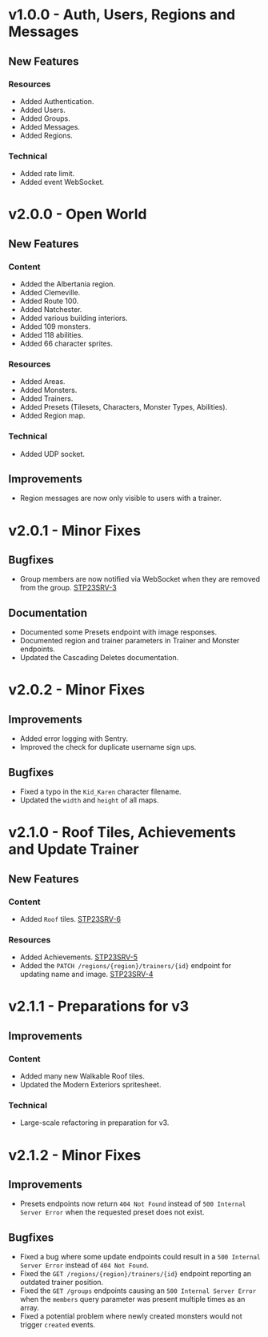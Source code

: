 # v1.0.0 - Auth, Users, Regions and Messages

## New Features

### Resources

+ Added Authentication.
+ Added Users.
+ Added Groups.
+ Added Messages.
+ Added Regions.

### Technical

+ Added rate limit.
+ Added event WebSocket.

# v2.0.0 - Open World

## New Features

### Content

+ Added the Albertania region.
+ Added Clemeville.
+ Added Route 100.
+ Added Natchester.
+ Added various building interiors.
+ Added 109 monsters.
+ Added 118 abilities.
+ Added 66 character sprites.

### Resources

+ Added Areas.
+ Added Monsters.
+ Added Trainers.
+ Added Presets (Tilesets, Characters, Monster Types, Abilities).
+ Added Region map.

### Technical

+ Added UDP socket.

## Improvements

* Region messages are now only visible to users with a trainer.

# v2.0.1 - Minor Fixes

## Bugfixes

* Group members are now notified via WebSocket when they are removed from the group. [STP23SRV-3](https://jira.uniks.de/browse/STP23SRV-3)

## Documentation

* Documented some Presets endpoint with image responses.
* Documented region and trainer parameters in Trainer and Monster endpoints.
* Updated the Cascading Deletes documentation.

# v2.0.2 - Minor Fixes

## Improvements

* Added error logging with Sentry.
* Improved the check for duplicate username sign ups.

## Bugfixes

* Fixed a typo in the `Kid_Karen` character filename.
* Updated the `width` and `height` of all maps.

# v2.1.0 - Roof Tiles, Achievements and Update Trainer

## New Features

### Content

+ Added `Roof` tiles. [STP23SRV-6](https://jira.uniks.de/browse/STP23SRV-6)

### Resources

+ Added Achievements. [STP23SRV-5](https://jira.uniks.de/browse/STP23SRV-5)
+ Added the `PATCH /regions/{region}/trainers/{id}` endpoint for updating name and image. [STP23SRV-4](https://jira.uniks.de/browse/STP23SRV-4) 

# v2.1.1 - Preparations for v3

## Improvements

### Content

* Added many new Walkable Roof tiles.
* Updated the Modern Exteriors spritesheet.

### Technical

* Large-scale refactoring in preparation for v3.

# v2.1.2 - Minor Fixes

## Improvements

* Presets endpoints now return `404 Not Found` instead of `500 Internal Server Error` when the requested preset does not exist.

## Bugfixes

* Fixed a bug where some update endpoints could result in a `500 Internal Server Error` instead of `404 Not Found`.
* Fixed the `GET /regions/{region}/trainers/{id}` endpoint reporting an outdated trainer position.
* Fixed the `GET /groups` endpoints causing an `500 Internal Server Error` when the `members` query parameter was present multiple times as an array.
* Fixed a potential problem where newly created monsters would not trigger `created` events.
